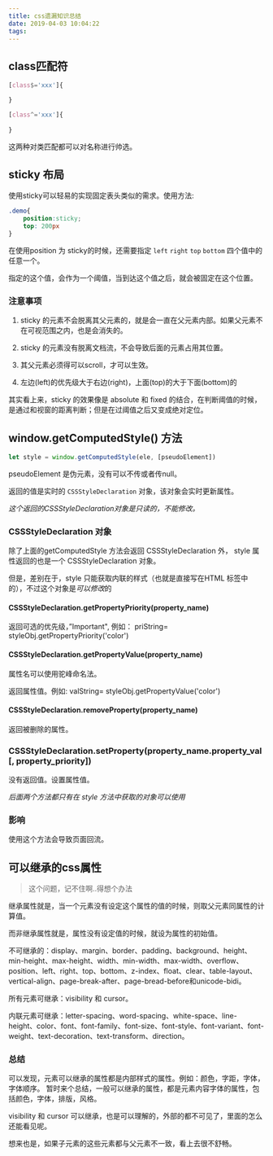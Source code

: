 ```yaml
---
title: css遗漏知识总结
date: 2019-04-03 10:04:22
tags:
---
```


## class匹配符
  
```css
[class$='xxx']{

}

[class^='xxx']{
    
}
```

这两种对类匹配都可以对名称进行帅选。

## sticky 布局

使用sticky可以轻易的实现固定表头类似的需求。使用方法:

```css
.demo{
    position:sticky;
    top: 200px
}
```

在使用position 为 sticky的时候，还需要指定 `left` `right` `top` `bottom` 四个值中的任意一个。

指定的这个值，会作为一个阈值，当到达这个值之后，就会被固定在这个位置。

### 注意事项

1. sticky 的元素不会脱离其父元素的，就是会一直在父元素内部。如果父元素不在可视范围之内，也是会消失的。

2. sticky 的元素没有脱离文档流，不会导致后面的元素占用其位置。

3. 其父元素必须得可以scroll，才可以生效。

4. 左边(left)的优先级大于右边(right)，上面(top)的大于下面(bottom)的


其实看上来，sticky 的效果像是 absolute 和 fixed 的结合，在判断阈值的时候，是通过和视窗的距离判断；但是在过阈值之后又变成绝对定位。


## window.getComputedStyle() 方法

```js
let style = window.getComputedStyle(ele, [pseudoElement])
```

pseudoElement 是伪元素，没有可以不传或者传null。

返回的值是实时的 `CSSStyleDeclaration` 对象，该对象会实时更新属性。

*这个返回的CSSStyleDeclaration对象是只读的，不能修改。*

### CSSStyleDeclaration 对象

除了上面的getComputedStyle 方法会返回 CSSStyleDeclaration 外， style 属性返回的也是一个 CSSStyleDeclaration 对象。

但是，差别在于，style 只能获取内联的样式（也就是直接写在HTML 标签中的），不过这个对象是*可以修改*的

#### CSSStyleDeclaration.getPropertyPriority(property_name)

返回可选的优先级，”Important", 例如： priString= styleObj.getPropertyPriority('color')

#### CSSStyleDeclaration.getPropertyValue(property_name)

属性名可以使用驼峰命名法。

返回属性值。例如: valString= styleObj.getPropertyValue('color')

#### CSSStyleDeclaration.removeProperty(property_name)

返回被删除的属性。

### CSSStyleDeclaration.setProperty(property_name.property_val[, property_priority])

没有返回值。设置属性值。

*后面两个方法都只有在 style 方法中获取的对象可以使用*

### 影响

使用这个方法会导致页面回流。

## 可以继承的css属性

> 这个问题，记不住啊..得想个办法

继承属性就是，当一个元素没有设定这个属性的值的时候，则取父元素同属性的计算值。

而非继承属性就是，属性没有设定值的时候，就设为属性的初始值。

不可继承的：display、margin、border、padding、background、height、min-height、max-height、width、min-width、max-width、overflow、position、left、right、top、bottom、z-index、float、clear、table-layout、vertical-align、page-break-after、page-bread-before和unicode-bidi。

所有元素可继承：visibility 和 cursor。

内联元素可继承：letter-spacing、word-spacing、white-space、line-height、color、font、font-family、font-size、font-style、font-variant、font-weight、text-decoration、text-transform、direction。

### 总结

可以发现，元素可以继承的属性都是内部样式的属性。例如：颜色，字距，字体，字体顺序。
暂时来个总结，一般可以继承的属性，都是元素内容字体的属性，包括颜色，字体，排版，风格。

visibility 和 cursor 可以继承，也是可以理解的，外部的都不可见了，里面的怎么还能看见呢。

想来也是，如果子元素的这些元素都与父元素不一致，看上去很不舒畅。